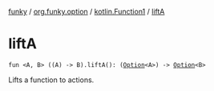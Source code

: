[funky](../../index.md) / [org.funky.option](../index.md) / [kotlin.Function1](index.md) / [liftA](.)

# liftA

`fun <A, B> ((A) -> B).liftA(): (`[`Option`](../-option/index.md)`<A>) -> `[`Option`](../-option/index.md)`<B>`

Lifts a function to actions.

